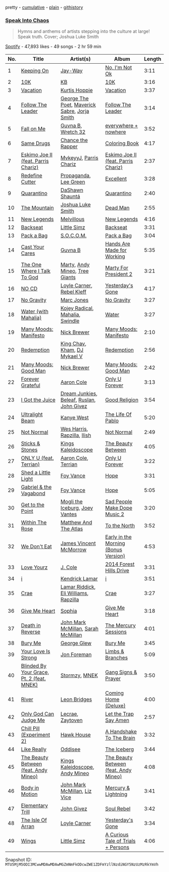 pretty - [cumulative](/playlists/cumulative/37i9dQZF1DWZIzeeN1t2Mn.md) - [plain](/playlists/plain/37i9dQZF1DWZIzeeN1t2Mn) - [githistory](https://github.githistory.xyz/mackorone/spotify-playlist-archive/blob/main/playlists/plain/37i9dQZF1DWZIzeeN1t2Mn)

### [Speak Into Chaos](https://open.spotify.com/playlist/37i9dQZF1DWZIzeeN1t2Mn)

> Hymns and anthems of artists stepping  into the culture at large! Speak truth\. Cover; Joshua Luke Smith

[Spotify](https://open.spotify.com/user/spotify) - 47,893 likes - 49 songs - 2 hr 59 min

| No. | Title | Artist(s) | Album | Length |
|---|---|---|---|---|
| 1 | [Keeping On](https://open.spotify.com/track/70d7mKdWHKtw1YL6BZXOrL) | [Jay\-Way](https://open.spotify.com/artist/1RDbE3dM2bNNSTh88R4MQ7) | [No, I'm Not Ok](https://open.spotify.com/album/3u4r7PPpeLlX274Ks1wGQp) | 3:11 |
| 2 | [10K](https://open.spotify.com/track/5G2g7titQVbMK8jjRPWWr6) | [KB](https://open.spotify.com/artist/77IKXFvO7SpWrq8hflrUXc) | [10K](https://open.spotify.com/album/5rwY84Tz6gnlCAdz1fdVwr) | 3:16 |
| 3 | [Vacation](https://open.spotify.com/track/7AJh7okBOmVf7rImuLRCDw) | [Kurtis Hoppie](https://open.spotify.com/artist/2eR1Z2cyHOS4gFgA2GbRl8) | [Vacation](https://open.spotify.com/album/0WRUD5JyKfcqPZXJglIzHH) | 3:37 |
| 4 | [Follow The Leader](https://open.spotify.com/track/2gMLeSLwBdO9r3PPkOjEeM) | [George The Poet](https://open.spotify.com/artist/7v8N36cC4msGrIM2YT4LNC), [Maverick Sabre](https://open.spotify.com/artist/0ukgrNYk51TkMQr0f2Br4Q), [Jorja Smith](https://open.spotify.com/artist/1CoZyIx7UvdxT5c8UkMzHd) | [Follow The Leader](https://open.spotify.com/album/0Q1dWmvA38fwsCgByPsfKC) | 3:14 |
| 5 | [Fall on Me](https://open.spotify.com/track/1cQkvIQ4VTRY6XKvVo8qPq) | [Guvna B](https://open.spotify.com/artist/3XgNFNKLstByGKqplDht0H), [Wretch 32](https://open.spotify.com/artist/0T2sGLJKge2eaFmZJxX7sq) | [everywhere + nowhere](https://open.spotify.com/album/7gUHT1RKm9105NtC9tDuJe) | 3:52 |
| 6 | [Same Drugs](https://open.spotify.com/track/6m9qPYXmhge2QhBLfFKnVF) | [Chance the Rapper](https://open.spotify.com/artist/1anyVhU62p31KFi8MEzkbf) | [Coloring Book](https://open.spotify.com/album/71QyofYesSsRMwFOTafnhB) | 4:17 |
| 7 | [Eskimo Joe II \(feat\. Parris Chariz\)](https://open.spotify.com/track/1GQmXPfdqzBgCNCFt2bXuH) | [MvkeyyJ](https://open.spotify.com/artist/1cb6wnb7TWYMH7FdMhTQhB), [Parris Chariz](https://open.spotify.com/artist/2Vt6gyhUH7Vj2cybfQWOqM) | [Eskimo Joe II \(feat\. Parris Chariz\)](https://open.spotify.com/album/6u2JN68rvnUStjgRMlgHyW) | 2:37 |
| 8 | [Redefine Cutter](https://open.spotify.com/track/21qYhTdYWqhMfxsqo43WR8) | [Propaganda](https://open.spotify.com/artist/7wGizTRCLYwsLnTuCBbJ6t), [Lee Green](https://open.spotify.com/artist/3uEPcUqKdsFhjuzngfXIK1) | [Excellent](https://open.spotify.com/album/10pO5OwuUCPSl755Itk2YX) | 3:28 |
| 9 | [Quarantino](https://open.spotify.com/track/3LKmwpIWHicHZbVKEz1usZ) | [DaShawn Shauntá](https://open.spotify.com/artist/5c0sCqEmXd6T0uWWcAyis9) | [Quarantino](https://open.spotify.com/album/4B63Fl7bus1DEph97L9uQu) | 2:40 |
| 10 | [The Mountain](https://open.spotify.com/track/6ZofNkbrrcBZXdVylX1C6v) | [Joshua Luke Smith](https://open.spotify.com/artist/29wlT5isBRIOp8YZYVAZ0A) | [Dead Man](https://open.spotify.com/album/1xtDOqLuXQIPlrKrQYKeet) | 2:55 |
| 11 | [New Legends](https://open.spotify.com/track/3QJTmlay3nLxhp0ol14N3l) | [Melvillous](https://open.spotify.com/artist/0rP1JrlHuwm3oS32Hpli8J) | [New Legends](https://open.spotify.com/album/18nkh2pT8cwaheJfw9p9ju) | 4:16 |
| 12 | [Backseat](https://open.spotify.com/track/6wDJfepTbKTD77PWL4lato) | [Little Simz](https://open.spotify.com/artist/6eXZu6O7nAUA5z6vLV8NKI) | [Backseat](https://open.spotify.com/album/0p7IKV2hLRD82kyXv9js0v) | 3:31 |
| 13 | [Pack a Bag](https://open.spotify.com/track/1eyfRgScLbmcFiLHaTUx3G) | [S.O.C.O.M.](https://open.spotify.com/artist/2xy8Q3ffCr9OxUijmGDx3Z) | [Pack a Bag](https://open.spotify.com/album/3eIH5pdEQqWX9Gm8PVPmwV) | 3:04 |
| 14 | [Cast Your Cares](https://open.spotify.com/track/7LL4WNn25gRttBo33fNULY) | [Guvna B](https://open.spotify.com/artist/3XgNFNKLstByGKqplDht0H) | [Hands Are Made for Working](https://open.spotify.com/album/4c3cNKOMgMHeZJcD6Q03JO) | 5:35 |
| 15 | [The One Where I Talk To God](https://open.spotify.com/track/6ZW8f8xNkauNEKBQthQaas) | [Marty](https://open.spotify.com/artist/5BfKKSmpGmj2moMNlaWeJK), [Andy Mineo](https://open.spotify.com/artist/1TMrnxBwZfmfRxsGzkNIHw), [Tree Giants](https://open.spotify.com/artist/4Cp7yuORQTCa9GUfvb2gss) | [Marty For President 2](https://open.spotify.com/album/5q0lLOpbosrUJTR3oRztJw) | 3:21 |
| 16 | [NO CD](https://open.spotify.com/track/5yH8Ce7MpMwJPDSRvgIZF6) | [Loyle Carner](https://open.spotify.com/artist/4oDjh8wNW5vDHyFRrDYC4k), [Rebel Kleff](https://open.spotify.com/artist/4IZnj59pur7nfqpdGzuPF6) | [Yesterday's Gone](https://open.spotify.com/album/6wjryxtrKxzTZID9kyZUV5) | 4:17 |
| 17 | [No Gravity](https://open.spotify.com/track/0fiAdufitTMckDdiNz653u) | [Marc Jones](https://open.spotify.com/artist/5v8CIAC4mqGf8qaG5BlIrp) | [No Gravity](https://open.spotify.com/album/19a7CnrO5lmrWVhewTzuiB) | 3:27 |
| 18 | [Water \(with Mahalia\)](https://open.spotify.com/track/6I15UB0IPWQhJNJEPQ1gLE) | [Kojey Radical](https://open.spotify.com/artist/1HMhQzj2QXxR40zGDdaK6y), [Mahalia](https://open.spotify.com/artist/16rCzZOMQX7P8Kmn5YKexI), [Swindle](https://open.spotify.com/artist/1gH9xoeNySnEkCtR2kbPiQ) | [Water](https://open.spotify.com/album/4XcNB4VTSkl2cKVRci10Z4) | 3:27 |
| 19 | [Many Moods: Manifesto](https://open.spotify.com/track/1aUI6hBGedCFz3240pPS3i) | [Nick Brewer](https://open.spotify.com/artist/208noPGY2GqJdxhq09SoSR) | [Many Moods: Manifesto](https://open.spotify.com/album/4v9Td6fjmFAmZj1KCSPu0j) | 2:10 |
| 20 | [Redemption](https://open.spotify.com/track/3uaE3Y0rY09kDJxGDlpNFy) | [King Chav](https://open.spotify.com/artist/1e5ZIHiMERAHN9fsK3sdGt), [Kham](https://open.spotify.com/artist/5G8KfxzfIdxP6dnA3Hl1De), [DJ Mykael V](https://open.spotify.com/artist/2WLOBjz9WOZrJcbS2w93zt) | [Redemption](https://open.spotify.com/album/0wuWP88YfJ4s5PEZ8PyevM) | 2:56 |
| 21 | [Many Moods: Good Man](https://open.spotify.com/track/3KkiwkUfufrHKUL15ybQU6) | [Nick Brewer](https://open.spotify.com/artist/208noPGY2GqJdxhq09SoSR) | [Many Moods: Good Man](https://open.spotify.com/album/0sh5x6isyUDAMfVvmz7SIs) | 2:42 |
| 22 | [Forever Grateful](https://open.spotify.com/track/2hz7YnCZKVbPdrDjXTQiDn) | [Aaron Cole](https://open.spotify.com/artist/0OQ8y7heASb1vEX5WXvjCr) | [Only U Forever](https://open.spotify.com/album/2WwxSsysxtBnwiP55XChDL) | 3:13 |
| 23 | [I Got the Juice](https://open.spotify.com/track/2PnQt6X3MbWj2ioRgjFYH4) | [Dream Junkies](https://open.spotify.com/artist/4kdiOW48WHjXhcurtEoTHU), [Beleaf](https://open.spotify.com/artist/7N204QRVuZ3LCoVkKRPf1T), [Ruslan](https://open.spotify.com/artist/2GEXrCflKZ5S5ZHBM4LNcV), [John Givez](https://open.spotify.com/artist/2RhGXxsDpB0eB122Ce3WYB) | [Good Religion](https://open.spotify.com/album/736eXA6VlJZwirLsvOt8Wi) | 3:54 |
| 24 | [Ultralight Beam](https://open.spotify.com/track/1eQBEelI2NCy7AUTerX0KS) | [Kanye West](https://open.spotify.com/artist/5K4W6rqBFWDnAN6FQUkS6x) | [The Life Of Pablo](https://open.spotify.com/album/7gsWAHLeT0w7es6FofOXk1) | 5:20 |
| 25 | [Not Normal](https://open.spotify.com/track/1keMi9lLQJBOPH4Fx15oeR) | [Wes Harris](https://open.spotify.com/artist/2X0bW6IUNbMDrTFoSX05W2), [Rapzilla](https://open.spotify.com/artist/2fWSzxY0pvctdhX3Vk2Fav), [Ilish](https://open.spotify.com/artist/0k9MEyUMyo7Tx0F1C1cnCi) | [Not Normal](https://open.spotify.com/album/3pTvdtoUeGkR32CWE82oNZ) | 2:49 |
| 26 | [Sticks & Stones](https://open.spotify.com/track/236Joyhsvc06vmBkKjCFwf) | [Kings Kaleidoscope](https://open.spotify.com/artist/6P9fFbQ875B2bnmdiYwN9A) | [The Beauty Between](https://open.spotify.com/album/22dJNerbGPZtrsoAjyTy9y) | 4:05 |
| 27 | [ONLY U \(feat\. Terrian\)](https://open.spotify.com/track/1p9tNHBD4U8pVKFRhvOxJg) | [Aaron Cole](https://open.spotify.com/artist/0OQ8y7heASb1vEX5WXvjCr), [Terrian](https://open.spotify.com/artist/19TPpTWkgX13Qc2stbqVoP) | [Only U Forever](https://open.spotify.com/album/2WwxSsysxtBnwiP55XChDL) | 3:22 |
| 28 | [Shed a Little Light](https://open.spotify.com/track/6fO7SWzkzIQCYhyIB8FH42) | [Foy Vance](https://open.spotify.com/artist/4bUqnkrDrb4f7rqmDR9yDu) | [Hope](https://open.spotify.com/album/0Vy0pKZuZGoNDtiXfEg1YD) | 3:31 |
| 29 | [Gabriel & the Vagabond](https://open.spotify.com/track/6mrOdPoRpEvya0NVBWAo5X) | [Foy Vance](https://open.spotify.com/artist/4bUqnkrDrb4f7rqmDR9yDu) | [Hope](https://open.spotify.com/album/0Vy0pKZuZGoNDtiXfEg1YD) | 5:05 |
| 30 | [Get to the Point](https://open.spotify.com/track/7GtgIxxDuPWJE4PmJzMLWd) | [Mogli the Iceburg](https://open.spotify.com/artist/1SZikSUx9fZ2cUFjrmM6Sy), [Joey Vantes](https://open.spotify.com/artist/7hJoApA9cwgCqWGvIhbCyc) | [Sad People Make Dope Music 2](https://open.spotify.com/album/2hh3smYVb1LzqVMC0Kk96j) | 3:20 |
| 31 | [Within The Rose](https://open.spotify.com/track/3RGPlHgxzIVMnrpdWR0EgM) | [Matthew And The Atlas](https://open.spotify.com/artist/0lSENl3bteP8p2NbiSP7RM) | [To the North](https://open.spotify.com/album/0cKaHI9t8EnlykFdIRspw3) | 3:52 |
| 32 | [We Don't Eat](https://open.spotify.com/track/1y3PhboJrxMNOpLxkMsTiM) | [James Vincent McMorrow](https://open.spotify.com/artist/7FDlvgcodNfC0IBdWevl4u) | [Early in the Morning \(Bonus Version\)](https://open.spotify.com/album/4Lluitxz8wV7jq5qljjG4I) | 4:53 |
| 33 | [Love Yourz](https://open.spotify.com/track/2e3Ea0o24lReQFR4FA7yXH) | [J\. Cole](https://open.spotify.com/artist/6l3HvQ5sa6mXTsMTB19rO5) | [2014 Forest Hills Drive](https://open.spotify.com/album/0UMMIkurRUmkruZ3KGBLtG) | 3:31 |
| 34 | [i](https://open.spotify.com/track/7wdzLe2Gsx1RGqbvYZHASz) | [Kendrick Lamar](https://open.spotify.com/artist/2YZyLoL8N0Wb9xBt1NhZWg) | [i](https://open.spotify.com/album/51C65YqHrDODM1hD5FEL5x) | 3:51 |
| 35 | [Crae](https://open.spotify.com/track/2M9exiU076ShM2fMuSrbUy) | [Lamar Riddick](https://open.spotify.com/artist/0xMUuBXUryQ7XVhgIbAhgt), [Eli Williams](https://open.spotify.com/artist/6cpRgzScOKkKse4SlMd97y), [Rapzilla](https://open.spotify.com/artist/2fWSzxY0pvctdhX3Vk2Fav) | [Crae](https://open.spotify.com/album/3Xe2FemHs7u7ThaXkwA2eM) | 3:27 |
| 36 | [Give Me Heart](https://open.spotify.com/track/0mfWhceGPWQan1NzchWSl7) | [Sophia](https://open.spotify.com/artist/0QNsCtFsLKjWLvo6HkMYqx) | [Give Me Heart](https://open.spotify.com/album/5fiKnD1LutywRwOkdyI7wJ) | 3:18 |
| 37 | [Death in Reverse](https://open.spotify.com/track/7nANgc1uUNOyVEiAWZqQM9) | [John Mark McMillan](https://open.spotify.com/artist/0T1KC0OHfbRO0O5bNH2tek), [Sarah McMillan](https://open.spotify.com/artist/1taeI8pm5kXswB7L4603Tz) | [The Mercury Sessions](https://open.spotify.com/album/3DGN1gythJmDQUbRlbyKaf) | 4:01 |
| 38 | [Bury Me](https://open.spotify.com/track/5wXM3N6mZVKY1KogR8aj8x) | [George Glew](https://open.spotify.com/artist/3841DHBEOAE2ksodVZkV7U) | [Bury Me](https://open.spotify.com/album/4TxEIUXckIIuvTT1UPCsKy) | 3:45 |
| 39 | [Your Love Is Strong](https://open.spotify.com/track/5ZmzH1JqTrBJ9rckQXZVlY) | [Jon Foreman](https://open.spotify.com/artist/5D3h9ZoobhetjXw3dKhcaq) | [Limbs & Branches](https://open.spotify.com/album/6i971rX8SB9Ad5IcpDRysI) | 5:09 |
| 40 | [Blinded By Your Grace, Pt\. 2 \(feat\. MNEK\)](https://open.spotify.com/track/0ihguwGVwKihJ1Nj8fGQlY) | [Stormzy](https://open.spotify.com/artist/2SrSdSvpminqmStGELCSNd), [MNEK](https://open.spotify.com/artist/7uMh23xWiuR7zsNkuNcm2G) | [Gang Signs & Prayer](https://open.spotify.com/album/5fkFWJ9LZizXE4yPenNGuy) | 3:50 |
| 41 | [River](https://open.spotify.com/track/3hhbDnFUb2bicI2df6VurK) | [Leon Bridges](https://open.spotify.com/artist/3qnGvpP8Yth1AqSBMqON5x) | [Coming Home \(Deluxe\)](https://open.spotify.com/album/21KIagsx1ZvYcv0sVkEAWv) | 4:00 |
| 42 | [Only God Can Judge Me](https://open.spotify.com/track/1C6L5Lir4LeWhkPo722Rs0) | [Lecrae](https://open.spotify.com/artist/1CFCsEqKrCyvAFKOATQHiW), [Zaytoven](https://open.spotify.com/artist/1mceaxtjWdEmwoDVAlkC41) | [Let the Trap Say Amen](https://open.spotify.com/album/1oDkUnjCBAHsaQtr0J0s3t) | 2:57 |
| 43 | [Chill Pill \(Experiment 2\)](https://open.spotify.com/track/5DmZvacVjbIbldPDYl3J26) | [Hawk House](https://open.spotify.com/artist/0ot8XpQrZOe4nHZ6EMJHJ9) | [A Handshake To The Brain](https://open.spotify.com/album/13nel2sv4uGInxb1qlds78) | 3:32 |
| 44 | [Like Really](https://open.spotify.com/track/1rxbz8vhGvydIbOWkh60gw) | [Oddisee](https://open.spotify.com/artist/72tRiBHei5G9M8it4h4sfC) | [The Iceberg](https://open.spotify.com/album/2dEkjiUBO6Z2aeolcJ7sCy) | 3:44 |
| 45 | [The Beauty Between \(feat\. Andy Mineo\)](https://open.spotify.com/track/2PijveBc576V08lWc5ymdp) | [Kings Kaleidoscope](https://open.spotify.com/artist/6P9fFbQ875B2bnmdiYwN9A), [Andy Mineo](https://open.spotify.com/artist/1TMrnxBwZfmfRxsGzkNIHw) | [The Beauty Between \(feat\. Andy Mineo\)](https://open.spotify.com/album/1XRuaO2foZK4H4GPKneQto) | 4:08 |
| 46 | [Body in Motion](https://open.spotify.com/track/11xpBwmHDLUb8luVNFfQex) | [John Mark McMillan](https://open.spotify.com/artist/0T1KC0OHfbRO0O5bNH2tek), [Liz Vice](https://open.spotify.com/artist/5KYcfVCcUgV4d1KP3Wozyx) | [Mercury & Lightning](https://open.spotify.com/album/7IFEn26t34FyQpcSHNdF7P) | 3:41 |
| 47 | [Elementary Trill](https://open.spotify.com/track/2XheQ3uh5mpq1Jq5zifNQQ) | [John Givez](https://open.spotify.com/artist/2RhGXxsDpB0eB122Ce3WYB) | [Soul Rebel](https://open.spotify.com/album/0WcuWIFO0zSHXmeockAYR8) | 3:42 |
| 48 | [The Isle Of Arran](https://open.spotify.com/track/2YQ1cc9xWnp5qI08rKt6wv) | [Loyle Carner](https://open.spotify.com/artist/4oDjh8wNW5vDHyFRrDYC4k) | [Yesterday's Gone](https://open.spotify.com/album/6wjryxtrKxzTZID9kyZUV5) | 3:34 |
| 49 | [Wings](https://open.spotify.com/track/1SEbQnQhi6zdChCiKUpQjB) | [Little Simz](https://open.spotify.com/artist/6eXZu6O7nAUA5z6vLV8NKI) | [A Curious Tale of Trials + Persons](https://open.spotify.com/album/4hXcI8zGSBClqEs72f0GGR) | 4:06 |

Snapshot ID: `MTU5MjM5ODI3MCwwMDAwMDAwMGZmNmFkODcwZWE1ZDFmYzllNzdiNGY5NzUzMzRkYmVh`
